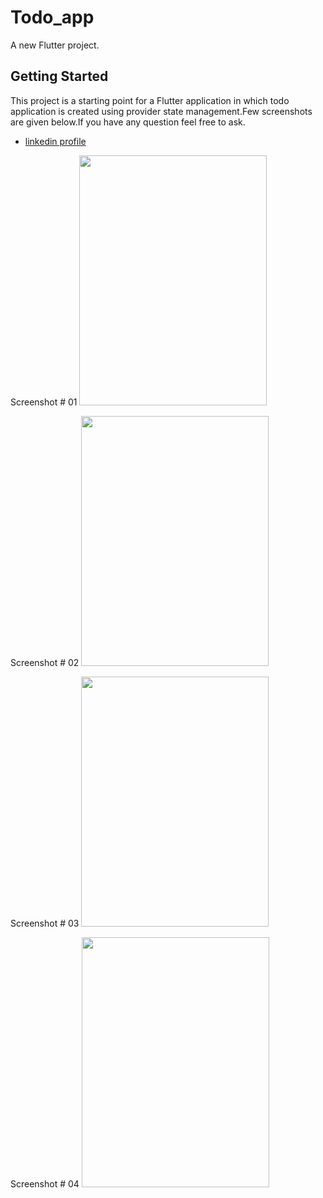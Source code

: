 # Todo_app

A new Flutter project.

## Getting Started

This project is a starting point for a Flutter application in which todo application is created using provider state management.Few screenshots are given below.If you have any question feel free to ask.
- [linkedin profile](https://www.linkedin.com/in/muhammad-shoaib-860b0a19a?lipi=urn%3Ali%3Apage%3Ad_flagship3_profile_view_base_contact_details%3B8auAYbbtRHGzOYIwCS6a5g%3D%3D)


Screenshot # 01
<img src="https://user-images.githubusercontent.com/66320156/146768802-50c3e490-94ed-48eb-bfb8-de650bcf5531.png" width="300" height="400">


Screenshot # 02
<img src="https://user-images.githubusercontent.com/66320156/146768803-ff5a6a5e-9fbb-4ae2-a31d-3ac5f8ed3a79.png" width="300" height="400">


Screenshot # 03
<img src="https://user-images.githubusercontent.com/66320156/146768819-ae885ecc-605d-44ae-92af-bfc742013001.png" width="300" height="400">


Screenshot # 04
<img src="https://user-images.githubusercontent.com/66320156/146768837-3ce3eb2e-3a21-403d-a5ed-bd77649408ec.png" width="300" height="400">
